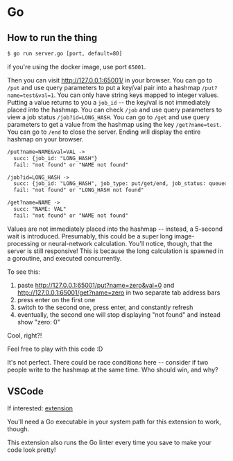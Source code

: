 # Go

## How to run the thing

```txt
$ go run server.go [port, default=80]
```
if you're using the docker image, use port `65001`.

Then you can visit <http://127.0.0.1:65001/> in your browser.
You can go to `/put` and use query parameters to put a key/val pair into a hashmap `/put?name=test&val=1`.
You can only have string keys mapped to integer values.
Putting a value returns to you a `job_id` -- the key/val is not immediately placed into the hashmap.
You can check `/job` and use query parameters to view a job status `/job?id=LONG_HASH`.
You can go to `/get` and use query parameters to get a value from the hashmap using the key `/get?name=test`.
You can go to `/end` to close the server.
Ending will display the entire hashmap on your browser.

```txt
/put?name=NAME&val=VAL ->
  succ: {job_id: "LONG_HASH"}
  fail: "not found" or "NAME not found"

/job?id=LONG_HASH ->
  succ: {job_id: "LONG_HASH", job_type: put/get/end, job_status: queued/started/finished/error, name: ..., value: ...}
  fail: "not found" or "LONG_HASH not found"

/get?name=NAME ->
  succ: "NAME: VAL"
  fail: "not found" or "NAME not found"
```

Values are not immediately placed into the hashmap -- instead, a 5-second wait is introduced.
Presumably, this could be a super long image-processing or neural-network calculation.
You'll notice, though, that the server is still responsive!
This is because the long calculation is spawned in a goroutine, and executed concurrently.

To see this:
1. paste <http://127.0.0.1:65001/put?name=zero&val=0> and <http://127.0.0.1:65001/get?name=zero> in two separate tab address bars
1. press enter on the first one
1. switch to the second one, press enter, and constantly refresh
1. eventually, the second one will stop displaying "not found" and instead show "zero: 0"

Cool, right?!

Feel free to play with this code :D

It's not perfect.
There could be race conditions here -- consider if two people write to the hashmap at the same time.
Who should win, and why?

## VSCode

If interested: [extension](https://marketplace.visualstudio.com/items?itemName=golang.Go)

You'll need a Go executable in your system path for this extension to work, though.

This extension also runs the Go linter every time you save to make your code look pretty!
